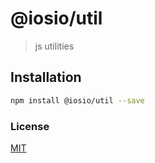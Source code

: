 
    
# @iosio/util

> js utilities 

## Installation 
```sh
npm install @iosio/util --save
```
### License

[MIT](https://choosealicense.com/licenses/mit/)


